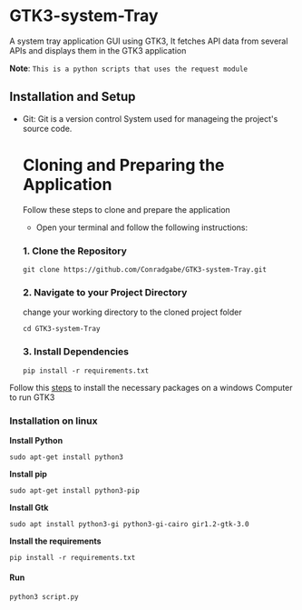 # GTK3-system-Tray
A system tray application GUI using GTK3, It fetches API data from several APIs and displays them in the GTK3 application

**Note**: `This is a python scripts that uses the request module`

## Installation and Setup
- Git: Git is a version control System used for manageing the project's source code.

  # Cloning and Preparing the Application
  Follow these steps to clone and prepare the application
  - Open your terminal and follow the following instructions:
  ### 1. Clone the Repository
  ```
  git clone https://github.com/Conradgabe/GTK3-system-Tray.git
  ```
  ### 2. Navigate to your Project Directory
  change your working directory to the cloned project folder
  ```
  cd GTK3-system-Tray
  ```
  ### 3. Install Dependencies
  ```
  pip install -r requirements.txt
  ```
Follow this [steps](https://github.com/wingtk/gvsbuild#readme) to install the necessary packages on a windows Computer to run GTK3

### Installation on linux
**Install Python**
```
sudo apt-get install python3
```

**Install pip**
```
sudo apt-get install python3-pip
```

**Install Gtk**
```
sudo apt install python3-gi python3-gi-cairo gir1.2-gtk-3.0
```

**Install the requirements**
```
pip install -r requirements.txt
```
#### Run
```
python3 script.py
```
